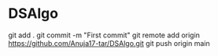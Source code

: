 # DSAlgo
git add .
git commit -m "First commit"
git remote add origin https://github.com/Anuja17-tar/DSAlgo.git
git push origin main
